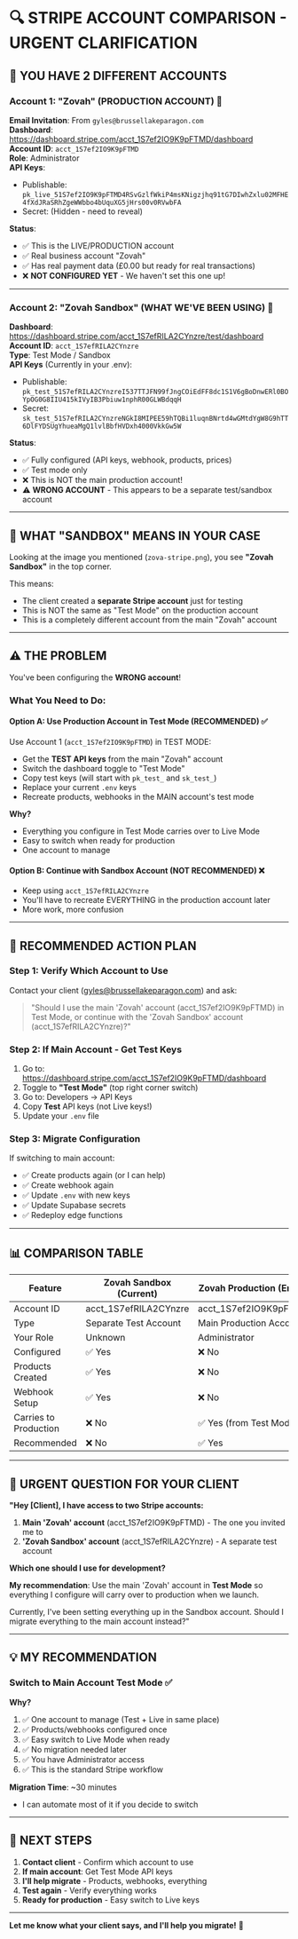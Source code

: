 # 🔍 STRIPE ACCOUNT COMPARISON - URGENT CLARIFICATION

## 📧 YOU HAVE 2 DIFFERENT ACCOUNTS

### **Account 1: "Zovah" (PRODUCTION ACCOUNT)** 🏢
**Email Invitation**: From `gyles@brussellakeparagon.com`  
**Dashboard**: https://dashboard.stripe.com/acct_1S7ef2IO9K9pFTMD/dashboard  
**Account ID**: `acct_1S7ef2IO9K9pFTMD`  
**Role**: Administrator  
**API Keys**:
- Publishable: `pk_live_51S7ef2IO9K9pFTMD4RSvGzlfWkiP4msKNigzjhq91tG7DIwhZxlu02MFHE4fXdJRaSRhZgeWWbbo4bUquXG5jHrs00v0RVwbFA`
- Secret: (Hidden - need to reveal)

**Status**: 
- ✅ This is the LIVE/PRODUCTION account
- ✅ Real business account "Zovah"
- ✅ Has real payment data (£0.00 but ready for real transactions)
- ❌ **NOT CONFIGURED YET** - We haven't set this one up!

---

### **Account 2: "Zovah Sandbox" (WHAT WE'VE BEEN USING)** 🧪
**Dashboard**: https://dashboard.stripe.com/acct_1S7efRILA2CYnzre/test/dashboard  
**Account ID**: `acct_1S7efRILA2CYnzre`  
**Type**: Test Mode / Sandbox  
**API Keys** (Currently in your .env):
- Publishable: `pk_test_51S7efRILA2CYnzreI537TTJFN99fJngCOiEdFF8dc1S1V6gBoDnwERl0BOYpOG0G8IIU415kIVyIB3Pbiuw1nphR00GLWBdqqH`
- Secret: `sk_test_51S7efRILA2CYnzreNGkI8MIPEE59hTQBi1luqnBNrtd4wGMtdYgW8G9hTT6DlFYDSUgYhueaMgQ1lvlBbfHVDxh4000VkkGw5W`

**Status**:
- ✅ Fully configured (API keys, webhook, products, prices)
- ✅ Test mode only
- ❌ This is NOT the main production account!
- ⚠️ **WRONG ACCOUNT** - This appears to be a separate test/sandbox account

---

## 🤔 WHAT "SANDBOX" MEANS IN YOUR CASE

Looking at the image you mentioned (`zova-stripe.png`), you see **"Zovah Sandbox"** in the top corner.

This means:
- The client created a **separate Stripe account** just for testing
- This is NOT the same as "Test Mode" on the production account
- This is a completely different account from the main "Zovah" account

---

## ⚠️ THE PROBLEM

You've been configuring the **WRONG account**!

### What You Need to Do:

#### **Option A: Use Production Account in Test Mode** (RECOMMENDED) ✅
Use Account 1 (`acct_1S7ef2IO9K9pFTMD`) in TEST MODE:
- Get the **TEST API keys** from the main "Zovah" account
- Switch the dashboard toggle to "Test Mode"
- Copy test keys (will start with `pk_test_` and `sk_test_`)
- Replace your current `.env` keys
- Recreate products, webhooks in the MAIN account's test mode

**Why?** 
- Everything you configure in Test Mode carries over to Live Mode
- Easy to switch when ready for production
- One account to manage

#### **Option B: Continue with Sandbox Account** (NOT RECOMMENDED) ❌
- Keep using `acct_1S7efRILA2CYnzre`
- You'll have to recreate EVERYTHING in the production account later
- More work, more confusion

---

## 🎯 RECOMMENDED ACTION PLAN

### **Step 1: Verify Which Account to Use**
Contact your client (gyles@brussellakeparagon.com) and ask:

> "Should I use the main 'Zovah' account (acct_1S7ef2IO9K9pFTMD) in Test Mode, or continue with the 'Zovah Sandbox' account (acct_1S7efRILA2CYnzre)?"

### **Step 2: If Main Account - Get Test Keys**
1. Go to: https://dashboard.stripe.com/acct_1S7ef2IO9K9pFTMD/dashboard
2. Toggle to **"Test Mode"** (top right corner switch)
3. Go to: Developers → API Keys
4. Copy **Test** API keys (not Live keys!)
5. Update your `.env` file

### **Step 3: Migrate Configuration**
If switching to main account:
- ✅ Create products again (or I can help)
- ✅ Create webhook again
- ✅ Update `.env` with new keys
- ✅ Update Supabase secrets
- ✅ Redeploy edge functions

---

## 📊 COMPARISON TABLE

| Feature | Zovah Sandbox (Current) | Zovah Production (Email) |
|---------|------------------------|--------------------------|
| Account ID | acct_1S7efRILA2CYnzre | acct_1S7ef2IO9K9pFTMD |
| Type | Separate Test Account | Main Production Account |
| Your Role | Unknown | Administrator |
| Configured | ✅ Yes | ❌ No |
| Products Created | ✅ Yes | ❌ No |
| Webhook Setup | ✅ Yes | ❌ No |
| Carries to Production | ❌ No | ✅ Yes (from Test Mode) |
| Recommended | ❌ No | ✅ Yes |

---

## 🚨 URGENT QUESTION FOR YOUR CLIENT

**"Hey [Client], I have access to two Stripe accounts:**

1. **Main 'Zovah' account** (acct_1S7ef2IO9K9pFTMD) - The one you invited me to
2. **'Zovah Sandbox' account** (acct_1S7efRILA2CYnzre) - A separate test account

**Which one should I use for development?**

**My recommendation**: Use the main 'Zovah' account in **Test Mode** so everything I configure will carry over to production when we launch.

Currently, I've been setting everything up in the Sandbox account. Should I migrate everything to the main account instead?"

---

## 💡 MY RECOMMENDATION

### **Switch to Main Account Test Mode** ✅

**Why?**
1. ✅ One account to manage (Test + Live in same place)
2. ✅ Products/webhooks configured once
3. ✅ Easy switch to Live Mode when ready
4. ✅ No migration needed later
5. ✅ You have Administrator access
6. ✅ This is the standard Stripe workflow

**Migration Time**: ~30 minutes
- I can automate most of it if you decide to switch

---

## 🎯 NEXT STEPS

1. **Contact client** - Confirm which account to use
2. **If main account**: Get Test Mode API keys
3. **I'll help migrate** - Products, webhooks, everything
4. **Test again** - Verify everything works
5. **Ready for production** - Easy switch to Live keys

---

**Let me know what your client says, and I'll help you migrate!** 🚀
